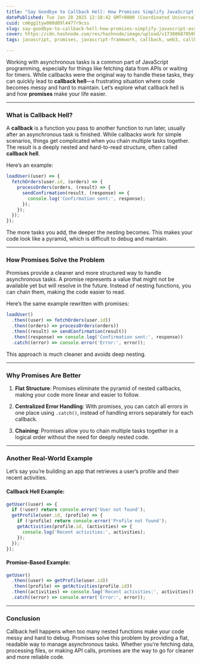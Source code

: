```yaml
---
title: "Say Goodbye to Callback Hell: How Promises Simplify JavaScript Async Code"
datePublished: Tue Jan 28 2025 12:18:42 GMT+0000 (Coordinated Universal Time)
cuid: cm6gg1tyw000d09l4477r9css
slug: say-goodbye-to-callback-hell-how-promises-simplify-javascript-async-code
cover: https://cdn.hashnode.com/res/hashnode/image/upload/v1738068705004/9592e4dd-4d15-4210-9e01-116747625553.jpeg
tags: javascript, promises, javascript-framework, callback, web3, callback-hell, javascript-promises

---
```


Working with asynchronous tasks is a common part of JavaScript programming, especially for things like fetching data from APIs or waiting for timers. While callbacks were the original way to handle these tasks, they can quickly lead to **callback hell**—a frustrating situation where code becomes messy and hard to maintain. Let’s explore what callback hell is and how **promises** make your life easier.

---

### What is Callback Hell?

A **callback** is a function you pass to another function to run later, usually after an asynchronous task is finished. While callbacks work for simple scenarios, things get complicated when you chain multiple tasks together. The result is a deeply nested and hard-to-read structure, often called **callback hell**.

Here’s an example:

```javascript
loadUser((user) => {
  fetchOrders(user.id, (orders) => {
    processOrders(orders, (result) => {
      sendConfirmation(result, (response) => {
        console.log('Confirmation sent:', response);
      });
    });
  });
});
```

The more tasks you add, the deeper the nesting becomes. This makes your code look like a pyramid, which is difficult to debug and maintain.

---

### How Promises Solve the Problem

Promises provide a cleaner and more structured way to handle asynchronous tasks. A promise represents a value that might not be available yet but will resolve in the future. Instead of nesting functions, you can chain them, making the code easier to read.

Here’s the same example rewritten with promises:

```javascript
loadUser()
  .then((user) => fetchOrders(user.id))
  .then((orders) => processOrders(orders))
  .then((result) => sendConfirmation(result))
  .then((response) => console.log('Confirmation sent:', response))
  .catch((error) => console.error('Error:', error));
```

This approach is much cleaner and avoids deep nesting.

---

### Why Promises Are Better

1. **Flat Structure**: Promises eliminate the pyramid of nested callbacks, making your code more linear and easier to follow.
    
2. **Centralized Error Handling**: With promises, you can catch all errors in one place using `.catch()`, instead of handling errors separately for each callback.
    
3. **Chaining**: Promises allow you to chain multiple tasks together in a logical order without the need for deeply nested code.
    

---

### Another Real-World Example

Let’s say you’re building an app that retrieves a user’s profile and their recent activities.

#### Callback Hell Example:

```javascript
getUser((user) => {
  if (!user) return console.error('User not found');
  getProfile(user.id, (profile) => {
    if (!profile) return console.error('Profile not found');
    getActivities(profile.id, (activities) => {
      console.log('Recent activities:', activities);
    });
  });
});
```

#### Promise-Based Example:

```javascript
getUser()
  .then((user) => getProfile(user.id))
  .then((profile) => getActivities(profile.id))
  .then((activities) => console.log('Recent activities:', activities))
  .catch((error) => console.error('Error:', error));
```

---

### Conclusion

Callback hell happens when too many nested functions make your code messy and hard to debug. Promises solve this problem by providing a flat, readable way to manage asynchronous tasks. Whether you’re fetching data, processing files, or making API calls, promises are the way to go for cleaner and more reliable code.